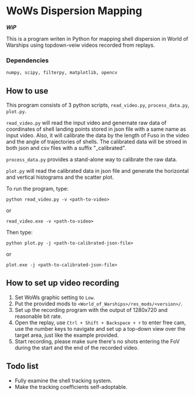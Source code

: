 # WoWs Dispersion Mapping

***WiP***

This is a program writen in Python for mapping shell dispersion in World of Warships using topdown-veiw videos recorded from replays.

### Dependencies
```
numpy, scipy, filterpy, matplotlib, opencv
```

## How to use

This program consists of 3 python scripts, `read_video.py`, `process_data.py`, `plot.py`. 

`read_video.py` will read the input video and genernate raw data of coordinates of shell landing points stored in json file with a same name as input video. Also, it will calibrate the data by the length of Fuso in the video and the angle of trajectories of shells. The calibrated data will be stroed in both json and csv files with a suffix "_calibrated".

`process_data.py` provides a stand-alone way to calibrate the raw data.

`plot.py` will read the calibrated data in json file and generate the horizontal and vertical histograms and the scatter plot.

To run the program, type:

```
python read_video.py -v <path-to-video>
```

or

```
read_video.exe -v <path-to-video>
```

Then type:

```
python plot.py -j <path-to-calibrated-json-file>
```

or

```
plot.exe -j <path-to-calibrated-json-file>
```

## How to set up video recording

1. Set WoWs graphic setting to `Low`.
2. Put the provided mods to `<World_of_Warships>/res_mods/<version>/`.
3. Set up the recording program with the output of 1280x720 and reasonable bit rate.
4. Open the replay, use `Ctrl + Shift + Backspace + r` to enter free cam, use the number keys to navigate and set up a top-down view over the target area, just like the example provided.
5. Start recording, please make sure there's no shots entering the FoV during the start and the end of the recorded video.

## Todo list
* Fully examine the shell tracking system.
* Make the tracking coefficients self-adoptable.